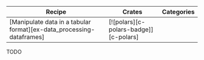 | Recipe | Crates | Categories |
|--------|--------|------------|
| [Manipulate data in a tabular format][ex-data_processing-dataframes] | [![polars][c-polars-badge]][c-polars] | |

<div class="hidden">
TODO
</div>
